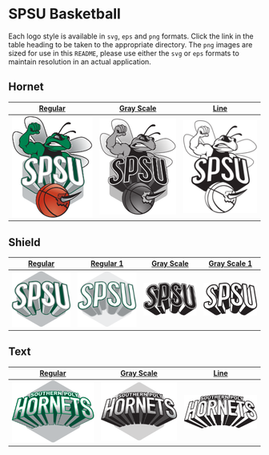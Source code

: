# SPSU Basketball 

Each logo style is available in `svg`, `eps` and `png` formats. Click the link in the table heading to be taken to the
appropriate directory. The `png` images are sized for use in this `README`, please use either the `svg` or `eps` 
formats to maintain resolution in an actual application.


## Hornet

| [Regular](Hornet) | [Gray Scale](Hornet) | [Line](Hornet) |
| ------------- | ------------- | ------------- |
| ![Regular](Hornet/hornet.png) | ![Gray Scale](Hornet/hornet_bw.png) | ![Line](Hornet/hornet_line.png) |


## Shield

| [Regular](Shield) | [Regular 1](Shield) | [Gray Scale](Shield) | [Gray Scale 1](Shield) |
| ------------- | ------------- | ------------- | ------------- |
| ![Regular](Shield/shield.png) | ![Gray Scale 1](Shield/shield2.png) | ![Gray Scale 2](Shield/shield_line.png) | ![Line](Shield/shield_line2.png) |


## Text

| [Regular](Text) | [Gray Scale](Text) | [Line](Text) |
| ------------- | ------------- | ------------- |
| ![Regular](Text/text.png) | ![Gray Scale](Text/text_bw.png) | ![Line](Text/text_line.png) |
